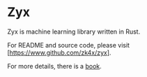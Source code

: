 # Zyx

Zyx is machine learning library written in Rust.

For README and source code, please visit [https://www.github.com/zk4x/zyx].

For more details, there is a [book](https://www.github.com/zk4x/zyx/tree/main/zyx-book).
